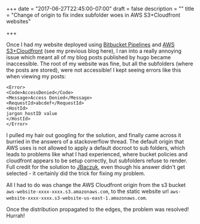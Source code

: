 +++
date = "2017-06-27T22:45:00-07:00"
draft = false
description = ""
title = "Change of origin to fix index subfolder woes in AWS S3+Cloudfront websites"

+++

Once I had my website deployed using [Bitbucket Pipelines](https://bitbucket.org/product/features/pipelines) and [AWS S3+Cloudfront](http://docs.aws.amazon.com/AmazonCloudFront/latest/DeveloperGuide/MigrateS3ToCloudFront.html) (see my previous blog here), I ran into a really annoying issue which meant all of my blog posts published by hugo became inaccessible. The root of my website was fine, but all the subfolders (where the posts are stored), were not accessible! I kept seeing errors like this when viewing my posts:

```
<Error>
<Code>AccessDenied</Code>
<Message>Access Denied</Message>
<RequestId>abcdef</RequestId>
<HostId>
jargon hostID value
</HostId>
</Error>
```

I pulled my hair out googling for the solution, and finally came across it burried in the answers of a stackoverflow thread. The default origin that AWS uses is not allowed to apply a default docroot to sub folders, which leads to problems like what I had experienced, where bucket policies and cloudfront appears to be setup correctly, but subfolders refuse to render. Full credit for the solution to [JBaczuk](https://stackoverflow.com/a/33087418), even though his answer didn't get selected - it certainly did the trick for fixing my problem.

All I had to do was change the AWS Cloudfront origin from the s3 bucket `aws-website-xxxx-xxxx.s3.amazonaws.com`, to the static website url `aws-website-xxxx-xxxx.s3-website-us-east-1.amazonaws.com`.

Once the distribution propagated to the edges, the problem was resolved! Hurrah!